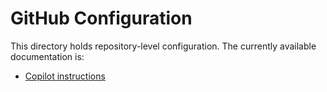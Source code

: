 # GitHub Configuration

This directory holds repository-level configuration. The currently available documentation is:

- [Copilot instructions](copilot-instructions.md)
